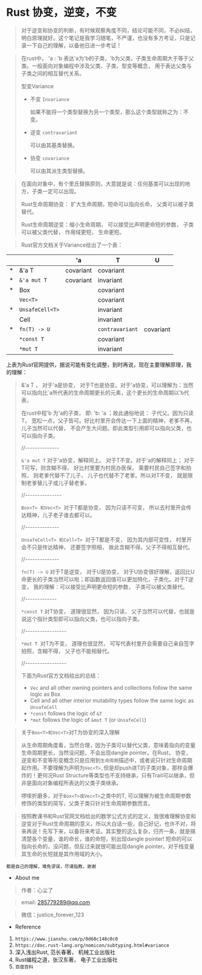 # **Rust 协变，逆变，不变**

> 对于逆变和协变的判断，有时候观察角度不同，结论可能不同，不必纠结，明白原理就好。这个笔记是我学习随笔，不严谨，也没有多方考证，只是记录一下自己的理解，以备他日进一步考证！



> 在rust中， 'a : 'b  表达'a为'b的子类，'b为父类，子类生命周期大于等于父类。一般面向对象编程中涉及父类、子类、型变等概念， 用于表达父类与子类之间的相互替代关系。
>
> 型变Variance
>
> - 不变 `Invariance`
>
>   如果不能将一个类型替换为另一个类型，那么这个类型就称之为：不变。
>
> - 逆变 `contravariant`
>
>   可以由其基类替换。
>
> - 协变 `covariance`
>
>   可以由其派生类型替换。



> 在面向对象中，有个里氏替换原则，大意就是说：任何基类可以出现的地方，子类一定可以出现。
>
> Rust生命周期协变： 扩大生命周期，短命可以指向长命， 父类可以被子类替代。
>
> Rust生命周期逆变：缩小生命周期， 可以接受比声明更命短的参数， 子类可以被父类代替， 作用域更短， 生命更短。



> Rust官方文档关于Variance给出了一个表：

|      |                 | 'a        | T               | U         |
| ---- | --------------- | --------- | --------------- | --------- |
| *    | &'a T           | covariant | covariant       |           |
| *    | `&'a mut T`     | covariant | invariant       |           |
| *    | Box<T>          |           | covariant       |           |
|      | `Vec<T>`        |           | covariant       |           |
| *    | `UnsafeCell<T>` |           | invariant       |           |
|      | Cell<T>         |           | invariant       |           |
| *    | `fn(T) -> U`    |           | `contravariant` | covariant |
|      | `*const T`      |           | covariant       |           |
|      | `*mut T`        |           | invariant       |           |

上表为Rust官网提供，据说可能有变化调整，到时再说，现在主要理解原理，我的理解：

>  &'a T ， 对于'a是协变， 对于T也是协变。对于'a协变，可以理解为：当然可以指向比`a所代表的生命周期更长的元素，这个更长的生命周期以'b代表，
>
> 在rust中程'b 为'a的子类， 即: 'b: 'a ；故此通俗地说： 子代父。因为只读T， 宽松一点，父子皆可。好比村里开会传达一下上面的精神，老爹不再， 儿子当然可以代替， 不会产生大问题。即此类型引用即可以指向父类，也可以指向子类。
>
> //--------------
>
> `&'a mut T` 对于'a协变，解释同上。 对于T不变。对于'a的解释同上； 对于T可写，则含糊不得， 好比村里要为村民办医保， 需要村民自己签字和拍照， 则老爹代替不了儿子， 儿子也代替不了老爹。所以对T不变， 就是限制老爹替儿子或儿子替老爹。
>
> //---------------
>
> `Box<T> 和Vec<T> `对于T都是协变， 因为只读不可变， 所以去村里开会传达精神，儿子老子谁去都可以。
>
> //--------------
>
> `UnsafeCell<T> 和Cell<T> `对于T都是不变， 因为其内部可变性， 村里开会不只是传达精神， 还要签字照相， 故此含糊不得。父子不得相互替代。
>
> //--------------
>
> `fn(T) -> U` 对于T是逆变， 对于U是协变， 对于U协变很好理解，返回比U命更长的子类当然可以啦；即函数返回值可以更加特化，子类化。对于T逆变， 我的理解：可以接受比声明更命短的参数，  子类可以被父类替代。
>
> //-------------
>
> `*const T` 对T协变， 道理很显然， 因为只读， 父子当然可以代替，也就是说这个指针类型即可以指向父类，也可以指向子类。
>
> //-----------------
>
> `*mut T `对T为不变， 道理也很显然， 可写代表村里开会需要自己亲自签字拍照，含糊不得， 父子也不能相替代。
>
> //-----------------
>
> 下面为Rust官方文档给出的总结：
>
> - `Vec` and all other owning pointers and collections follow the same logic as Box
> - Cell and all other interior mutability types follow the same logic as `UnsafeCell`
> - `*const` follows the logic of `&T`
> - `*mut` follows the logic of `&mut T` (or `UnsafeCell`)



> 关于`Box<T>和Vec<T>`对T为协变的深入理解
>
> 从生命周期角度看，当然合理，因为子类可以替代父类，意味着指向的变量生命周期更长，当然没问题，不会出现dangle pointer。在Rust， 协变，逆变和不变等形变概念只是应用到`生命周期`描述中，或者说只针对生命周期起作用。不要理解为声明为`Vec<T>,`但是却push进T的子类对象，那样会爆炸的！更何况Rust Structure等类型也不支持继承，只有Trait可以继承，但非是面向对象编程所表达的父类子类继承。
>
> 啰嗦折磨多，对于`Box<T>或Vec<T>`之类中的T, 可以理解为被生命周期参数修饰的类型的简写，父类子类只针对生命周期参数而言。



> 按照教课书和Rust官网文档给出的数学公式方式的定义，我很难理解协变和逆变对于Rust生命周期的意义，所以大白话一些，自己好记，也许不对，将来再说！先写下来，以备将来考证。其实整的这么复杂，归齐一条，就是搞清楚各个变量，谁的命长，谁的命短，别出现dangle pointer!  短命的可以指向长命的，没问题，但反过来就很可能出现dangle pointer。对于栈变量其生命的长短就是其作用域的大小。



`都是自己的理解，难免谬误，尽请指教，谢谢`

* About me

> 作者：心尘了

> email: [285779289@qq.com](mailto:285779289@qq.com)

> 微信：justice_forever_123



* Reference

1. `https://www.jianshu.com/p/0d60c148c0c0`
2. `https://doc.rust-lang.org/nomicon/subtyping.html#variance`
3. 深入浅出Rust, 范长春著， 机械工业出版社
4. Rust编程之道，张汉东著， 电子工业出版社
5. `百度百科`



